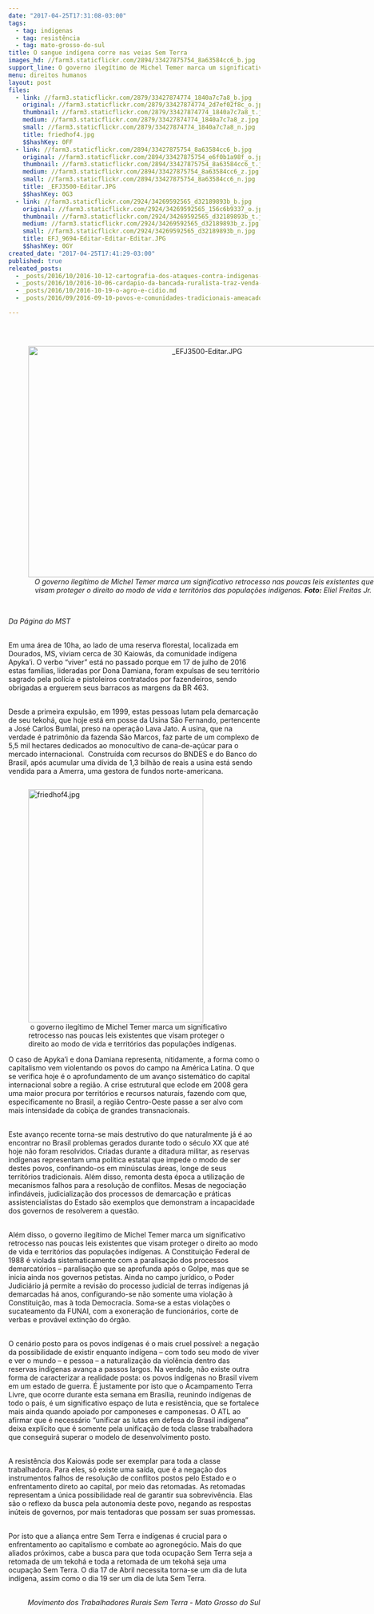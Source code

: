 ```yaml
---
date: "2017-04-25T17:31:08-03:00"
tags:
  - tag: indigenas
  - tag: resistência
  - tag: mato-grosso-do-sul
title: O sangue indígena corre nas veias Sem Terra
images_hd: //farm3.staticflickr.com/2894/33427875754_8a63584cc6_b.jpg
support_line: O governo ilegítimo de Michel Temer marca um significativo retrocesso nas poucas leis existentes que visam proteger o direito ao modo de vida e territórios das populações indígenas
menu: direitos humanos
layout: post
files:
  - link: //farm3.staticflickr.com/2879/33427874774_1840a7c7a8_b.jpg
    original: //farm3.staticflickr.com/2879/33427874774_2d7ef02f8c_o.jpg
    thumbnail: //farm3.staticflickr.com/2879/33427874774_1840a7c7a8_t.jpg
    medium: //farm3.staticflickr.com/2879/33427874774_1840a7c7a8_z.jpg
    small: //farm3.staticflickr.com/2879/33427874774_1840a7c7a8_n.jpg
    title: friedhof4.jpg
    $$hashKey: 0FF
  - link: //farm3.staticflickr.com/2894/33427875754_8a63584cc6_b.jpg
    original: //farm3.staticflickr.com/2894/33427875754_e6f0b1a98f_o.jpg
    thumbnail: //farm3.staticflickr.com/2894/33427875754_8a63584cc6_t.jpg
    medium: //farm3.staticflickr.com/2894/33427875754_8a63584cc6_z.jpg
    small: //farm3.staticflickr.com/2894/33427875754_8a63584cc6_n.jpg
    title: _EFJ3500-Editar.JPG
    $$hashKey: 0G3
  - link: //farm3.staticflickr.com/2924/34269592565_d32189893b_b.jpg
    original: //farm3.staticflickr.com/2924/34269592565_156c6b9337_o.jpg
    thumbnail: //farm3.staticflickr.com/2924/34269592565_d32189893b_t.jpg
    medium: //farm3.staticflickr.com/2924/34269592565_d32189893b_z.jpg
    small: //farm3.staticflickr.com/2924/34269592565_d32189893b_n.jpg
    title: EFJ_9694-Editar-Editar-Editar.JPG
    $$hashKey: 0GY
created_date: "2017-04-25T17:41:29-03:00"
published: true
releated_posts:
  - _posts/2016/10/2016-10-12-cartografia-dos-ataques-contra-indigenas-convida-a-reflexao-sobre-dor-tempo-e-indiferenca.md
  - _posts/2016/10/2016-10-06-cardapio-da-bancada-ruralista-traz-venda-de-terras-a-estrangeiros-como-prioridade.md
  - _posts/2016/10/2016-10-19-o-agro-e-cidio.md
  - _posts/2016/09/2016-09-10-povos-e-comunidades-tradicionais-ameacados-pelo-governo-temer.md

---
```

<p>&nbsp;</p>

<div style="text-align:center">
<figure class="image" style="display:inline-block"><img alt="_EFJ3500-Editar.JPG" height="463" src="//farm3.staticflickr.com/2894/33427875754_8a63584cc6_b.jpg" width="700" />
<figcaption><em>&nbsp;O governo ileg&iacute;timo de Michel Temer marca um significativo retrocesso nas poucas leis existentes que visam proteger o direito ao modo de vida e territ&oacute;rios das popula&ccedil;&otilde;es ind&iacute;genas. <strong>Foto:</strong> Eliel Freitas Jr.</em></figcaption>
</figure>
</div>

<p><br />
<em>Da P&aacute;gina do MST&nbsp;</em></p>

<p><br />
Em uma &aacute;rea de 10ha, ao lado de uma reserva florestal, localizada em Dourados, MS, viviam cerca de 30 Kaiow&aacute;s, da comunidade ind&iacute;gena Apyka&rsquo;i. O verbo &ldquo;viver&rdquo; est&aacute; no passado porque em 17 de julho de 2016 estas fam&iacute;lias, lideradas por Dona Damiana, foram expulsas de seu territ&oacute;rio sagrado pela pol&iacute;cia e pistoleiros contratados por fazendeiros, sendo obrigadas a erguerem seus barracos as margens da BR 463.</p>

<p><br />
Desde a primeira expuls&atilde;o, em 1999, estas pessoas lutam pela demarca&ccedil;&atilde;o de seu tekoh&aacute;, que hoje est&aacute; em posse da Usina S&atilde;o Fernando, pertencente a Jos&eacute; Carlos Bumlai, preso na opera&ccedil;&atilde;o Lava Jato. A usina, que na verdade &eacute; patrim&ocirc;nio da fazenda S&atilde;o Marcos, faz parte de um complexo de 5,5 mil hectares dedicados ao monocultivo de cana-de-a&ccedil;&uacute;car para o mercado internacional. &nbsp;Constru&iacute;da com recursos do BNDES e do Banco do Brasil, ap&oacute;s acumular uma d&iacute;vida de 1,3 bilh&atilde;o de reais a usina est&aacute; sendo vendida para a Amerra, uma gestora de fundos norte-americana.&nbsp;</p>

<figure class="image" style="float:left"><img alt="friedhof4.jpg" height="467" src="//farm3.staticflickr.com/2879/33427874774_1840a7c7a8_b.jpg" width="350" />
<figcaption>&nbsp;o governo ileg&iacute;timo de Michel Temer marca um significativo retrocesso nas poucas leis existentes que visam proteger o direito ao modo de vida e territ&oacute;rios das popula&ccedil;&otilde;es ind&iacute;genas.</figcaption>
</figure>

<p><br />
O caso de Apyka&rsquo;i e dona Damiana representa, nitidamente, a forma como o capitalismo vem violentando os povos do campo na Am&eacute;rica Latina. O que se verifica hoje &eacute; o aprofundamento de um avan&ccedil;o sistem&aacute;tico do capital internacional sobre a regi&atilde;o. A crise estrutural que eclode em 2008 gera uma maior procura por territ&oacute;rios e recursos naturais, fazendo com que, especificamente no Brasil, a regi&atilde;o Centro-Oeste passe a ser alvo com mais intensidade da cobi&ccedil;a de grandes transnacionais.&nbsp;</p>

<p><br />
Este avan&ccedil;o recente torna-se mais destrutivo do que naturalmente j&aacute; &eacute; ao encontrar no Brasil problemas gerados durante todo o s&eacute;culo XX que at&eacute; hoje n&atilde;o foram resolvidos. Criadas durante a ditadura militar, as reservas ind&iacute;genas representam uma pol&iacute;tica estatal que impede o modo de ser destes povos, confinando-os em min&uacute;sculas &aacute;reas, longe de seus territ&oacute;rios tradicionais. Al&eacute;m disso, remonta desta &eacute;poca a utiliza&ccedil;&atilde;o de mecanismos falhos para a resolu&ccedil;&atilde;o de conflitos. Mesas de negocia&ccedil;&atilde;o infind&aacute;veis, judicializa&ccedil;&atilde;o dos processos de demarca&ccedil;&atilde;o e pr&aacute;ticas assistencialistas do Estado s&atilde;o exemplos que demonstram a incapacidade dos governos de resolverem a quest&atilde;o.&nbsp;</p>

<p><br />
Al&eacute;m disso, o governo ileg&iacute;timo de Michel Temer marca um significativo retrocesso nas poucas leis existentes que visam proteger o direito ao modo de vida e territ&oacute;rios das popula&ccedil;&otilde;es ind&iacute;genas. A Constitui&ccedil;&atilde;o Federal de 1988 &eacute; violada sistematicamente com a paralisa&ccedil;&atilde;o dos processos demarcat&oacute;rios &ndash; paralisa&ccedil;&atilde;o que se aprofunda ap&oacute;s o Golpe, mas que se inicia ainda nos governos petistas. Ainda no campo jur&iacute;dico, o Poder Judici&aacute;rio j&aacute; permite a revis&atilde;o do processo judicial de terras ind&iacute;genas j&aacute; demarcadas h&aacute; anos, configurando-se n&atilde;o somente uma viola&ccedil;&atilde;o &agrave; Constitui&ccedil;&atilde;o, mas &agrave; toda Democracia. Soma-se a estas viola&ccedil;&otilde;es o sucateamento da FUNAI, com a exonera&ccedil;&atilde;o de funcion&aacute;rios, corte de verbas e prov&aacute;vel extin&ccedil;&atilde;o do &oacute;rg&atilde;o.&nbsp;</p>

<p><br />
O cen&aacute;rio posto para os povos ind&iacute;genas &eacute; o mais cruel poss&iacute;vel: a nega&ccedil;&atilde;o da possibilidade de existir enquanto ind&iacute;gena &ndash; com todo seu modo de viver e ver o mundo &ndash; e pessoa &ndash; a naturaliza&ccedil;&atilde;o da viol&ecirc;ncia dentro das reservas ind&iacute;genas avan&ccedil;a a passos largos. Na verdade, n&atilde;o existe outra forma de caracterizar a realidade posta: os povos ind&iacute;genas no Brasil vivem em um estado de guerra. &Eacute; justamente por isto que o Acampamento Terra Livre, que ocorre durante esta semana em Bras&iacute;lia, reunindo ind&iacute;genas de todo o pa&iacute;s, &eacute; um significativo espa&ccedil;o de luta e resist&ecirc;ncia, que se fortalece mais ainda quando apoiado por camponeses e camponesas. O ATL ao afirmar que &eacute; necess&aacute;rio &ldquo;unificar as lutas em defesa do Brasil ind&iacute;gena&rdquo; deixa expl&iacute;cito que &eacute; somente pela unifica&ccedil;&atilde;o de toda classe trabalhadora que conseguir&aacute; superar o modelo de desenvolvimento posto.</p>

<p><br />
A resist&ecirc;ncia dos Kaiow&aacute;s pode ser exemplar para toda a classe trabalhadora. Para eles, s&oacute; existe uma sa&iacute;da, que &eacute; a nega&ccedil;&atilde;o dos instrumentos falhos de resolu&ccedil;&atilde;o de conflitos postos pelo Estado e o enfrentamento direto ao capital, por meio das retomadas. As retomadas representam a &uacute;nica possibilidade real de garantir sua sobreviv&ecirc;ncia. Elas s&atilde;o o reflexo da busca pela autonomia deste povo, negando as respostas in&uacute;teis de governos, por mais tentadoras que possam ser suas promessas.</p>

<p><br />
Por isto que a alian&ccedil;a entre Sem Terra e ind&iacute;genas &eacute; crucial para o enfrentamento ao capitalismo e combate ao agroneg&oacute;cio. Mais do que aliados pr&oacute;ximos, cabe a busca para que toda ocupa&ccedil;&atilde;o Sem Terra seja a retomada de um tekoh&aacute; e toda a retomada de um tekoh&aacute; seja uma ocupa&ccedil;&atilde;o Sem Terra. O dia 17 de Abril necessita torna-se um dia de luta ind&iacute;gena, assim como o dia 19 ser um dia de luta Sem Terra. &nbsp;</p>

<p style="text-align: right;"><br />
<em>Movimento dos Trabalhadores Rurais Sem Terra - Mato Grosso do Sul</em></p>

<p>&nbsp;</p>
